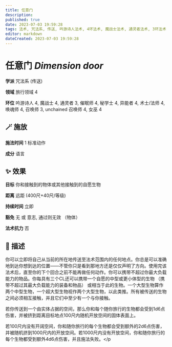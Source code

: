 ```yaml
---
title: 任意门
description: 
published: true
date: 2023-07-03 19:59:28
tags: 法术, 咒法系, 传送, 吟游诗人法术, 4环法术, 魔战士法术, 通灵者法术, 3环法术, 催眠师法术, 秘学士法术, 异能者法术, 术士/法师法术, 唤魂师法术, 召唤师法术, unchained 召唤师法术, 女巫法术, 旅行领域
editor: markdown
dateCreated: 2023-07-03 19:59:28
---
```


# **任意门** *Dimension door*

**学派** 咒法系 (传送) 

**领域** 旅行领域 4

**环位** 吟游诗人 4, 魔战士 4, 通灵者 3, 催眠师 4, 秘学士 4, 异能者 4, 术士/法师 4, 唤魂师 4, 召唤师 3, unchained 召唤师 4, 女巫 4

## 🪄 施放

**施法时间** 1 标准动作

**成分** 语言

## ✨ 效果 

**目标** 你和接触到的物体或其他接触到的自愿生物 

**距离** 远距 (400尺+40尺/等级)  

**持续时间** 立即 

**豁免** 无 或 意志, 通过则无效 （物体）

**法术抗力** 否

## 📖 描述

你可以立即将自己从当前的所在地传送至法术范围内的任何地点。你总是可以准确地到达你想到达的位置——不管你只是看到那地方还是仅仅声明了方向。使用完该法术后，直至你的下个回合之前不能再做任何动作。你可以携带不超过你最大负载能力的物品。你每具有三个CL还可以携带一个自愿的中型或更小体型的生物 （携带不超过其最大负载能力的装备和物品） 或相当于此的生物。一个大型生物算作两个中型生物，一个超大型生物视作两个大型生物，以此类推。所有被传送的生物之间必须相互接触，并且它们中至少有一个与你接触。

若你传送到一个由实体占据的空间，那么你和每个随你旅行的生物都会受到1d6点伤害，并被挤到距离目标地点100尺内随机开放空间的固体表面上。

若100尺内没有开阔空间，你和随你旅行的每个生物都会受到额外的2d6点伤害，并被随机挤到1000尺内的开放空间。若1000尺内没有开放空间，你和随你旅行的每个生物都受到额外4d6点伤害，并且施法失败。</p
    